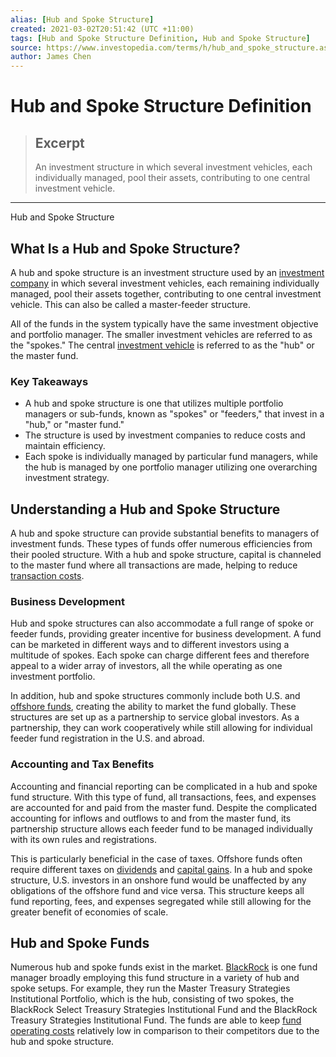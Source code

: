 ```yaml
---
alias: [Hub and Spoke Structure]
created: 2021-03-02T20:51:42 (UTC +11:00)
tags: [Hub and Spoke Structure Definition, Hub and Spoke Structure]
source: https://www.investopedia.com/terms/h/hub_and_spoke_structure.asp
author: James Chen
---
```


# Hub and Spoke Structure Definition

> ## Excerpt
> An investment structure in which several investment vehicles, each individually managed, pool their assets, contributing to one central investment vehicle.

---

Hub and Spoke Structure
## What Is a Hub and Spoke Structure?

A hub and spoke structure is an investment structure used by an [investment company](https://www.investopedia.com/terms/i/investmentcompany.asp) in which several investment vehicles, each remaining individually managed, pool their assets together, contributing to one central investment vehicle. This can also be called a master-feeder structure.

All of the funds in the system typically have the same investment objective and portfolio manager. The smaller investment vehicles are referred to as the "spokes." The central [investment vehicle](https://www.investopedia.com/terms/i/investmentvehicle.asp) is referred to as the "hub" or the master fund.

### Key Takeaways

-   A hub and spoke structure is one that utilizes multiple portfolio managers or sub-funds, known as "spokes" or "feeders," that invest in a "hub," or "master fund."
-   The structure is used by investment companies to reduce costs and maintain efficiency.
-   Each spoke is individually managed by particular fund managers, while the hub is managed by one portfolio manager utilizing one overarching investment strategy.

## Understanding a Hub and Spoke Structure

A hub and spoke structure can provide substantial benefits to managers of investment funds. These types of funds offer numerous efficiencies from their pooled structure. With a hub and spoke structure, capital is channeled to the master fund where all transactions are made, helping to reduce [transaction costs](https://www.investopedia.com/terms/t/transactioncosts.asp).

### Business Development

Hub and spoke structures can also accommodate a full range of spoke or feeder funds, providing greater incentive for business development. A fund can be marketed in different ways and to different investors using a multitude of spokes. Each spoke can charge different fees and therefore appeal to a wider array of investors, all the while operating as one investment portfolio.

In addition, hub and spoke structures commonly include both U.S. and [offshore funds](https://www.investopedia.com/investing/pros-cons-foreign-market-investing/), creating the ability to market the fund globally. These structures are set up as a partnership to service global investors. As a partnership, they can work cooperatively while still allowing for individual feeder fund registration in the U.S. and abroad.

### Accounting and Tax Benefits

Accounting and financial reporting can be complicated in a hub and spoke fund structure. With this type of fund, all transactions, fees, and expenses are accounted for and paid from the master fund. Despite the complicated accounting for inflows and outflows to and from the master fund, its partnership structure allows each feeder fund to be managed individually with its own rules and registrations.

This is particularly beneficial in the case of taxes. Offshore funds often require different taxes on [dividends](https://www.investopedia.com/terms/d/dividend.asp) and [capital gains](https://www.investopedia.com/terms/c/capitalgain.asp). In a hub and spoke structure, U.S. investors in an onshore fund would be unaffected by any obligations of the offshore fund and vice versa. This structure keeps all fund reporting, fees, and expenses segregated while still allowing for the greater benefit of economies of scale.

## Hub and Spoke Funds

Numerous hub and spoke funds exist in the market. [BlackRock](https://www.investopedia.com/markets/quote?tvwidgetsymbol=BLK) is one fund manager broadly employing this fund structure in a variety of hub and spoke setups. For example, they run the Master Treasury Strategies Institutional Portfolio, which is the hub, consisting of two spokes, the BlackRock Select Treasury Strategies Institutional Fund and the BlackRock Treasury Strategies Institutional Fund. The funds are able to keep [fund operating costs](https://www.investopedia.com/terms/t/tafoe.asp) relatively low in comparison to their competitors due to the hub and spoke structure.

